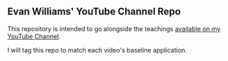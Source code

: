 ## Evan Williams' YouTube Channel Repo
This repository is intended to go alongside the teachings [available on my YouTube Channel](https://www.youtube.com/channel/UCyjK7UctU39D1skoxay5gdg).

I will tag this repo to match each video's baseline application.